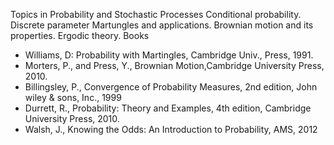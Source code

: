 ---
---
Topics in Probability and Stochastic Processes
Conditional probability. Discrete parameter Martungles and applications.
Brownian motion and its properties. Ergodic theory.
Books

* Williams, D: Probability with Martingles, Cambridge Univ., Press, 1991.
* Morters, P., and Press, Y., Brownian Motion,Cambridge University Press, 2010.
* Billingsley, P., Convergence of Probability Measures, 2nd edition, John wiley
  & sons, Inc., 1999
* Durrett, R., Probability: Theory and Examples, 4th edition, Cambridge
  University Press, 2010.
* Walsh, J., Knowing the Odds: An Introduction to Probability, AMS, 2012

